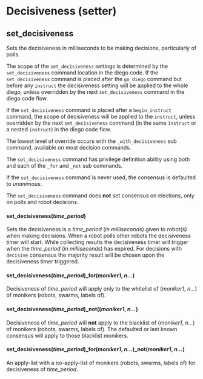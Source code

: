 # Decisiveness (setter)


## set_decisiveness
Sets the decisiveness in milliseconds to be making decisions, particularly of polls.

The scope of the ```set_decisiveness```  settings is determined by the ```set_decisiveness``` command location in the diego code.  If the ```set_decisiveness``` command is placed after the ```go_diego``` command but before any ```instruct``` the decisiveness setting will be applied to the whole diego, unless overridden by the next ```set_decisiveness``` command in the diego code flow.

If the ```set_decisiveness``` command is placed after a ```begin_instruct``` command, the scope of decisiveness will be applied to the ```instruct```, unless overridden by the next ```set_decisiveness``` command (in the same ```instruct``` or a nested ```instruct```) in the diego code flow.

The lowest level of override occurs with the ```_with_decisiveness``` sub command, available on most decision commands.

The ```set_decisiveness``` command has privilege definition ability using both and each of the ```_for``` and  ```_not``` sub commands.

If the  ```set_decisiveness``` command is never used, the consensus is defaulted to *unanimous*.

The ```set_decisiveness``` command does **not** set consensus on elections, only on polls and robot decisions.

#### set_decisiveness(*time_period*)
Sets the decisiveness is a *time_period* (*in milliseconds*) given to robot(s) when making decisions.  When a robot polls other robots the decisiveness timer will start.  While collecting results the decisiveness timer will trigger when the *time_period* (*in milliseconds*) has expired.  For decisions with  ```decisive```  consensus the majority result will be chosen upon the decisiveness timer triggered.
#### set_decisiveness(*time_period*)_for(*moniker1*, *n...*)
Decisiveness of *time_period* will apply only to the whitelist of (*moniker1*, *n...*) of monikers (robots, swarms, labels of).
#### set_decisiveness(*time_period*)_not((*moniker1*, *n...*)
Decisiveness of *time_period* will **not** apply to the blacklist of (*moniker1*, *n...*) of monikers (robots, swarms, labels of).  The defaulted or last known consensus will apply to those blacklist monikers.
#### set_decisiveness(*time_period*)_for(*moniker1*, *n...*)_not(*moniker1*, *n...*)
An apply-list with a no-apply-list of monikers (robots, swarms, labels of) for decisiveness of *time_period*.
